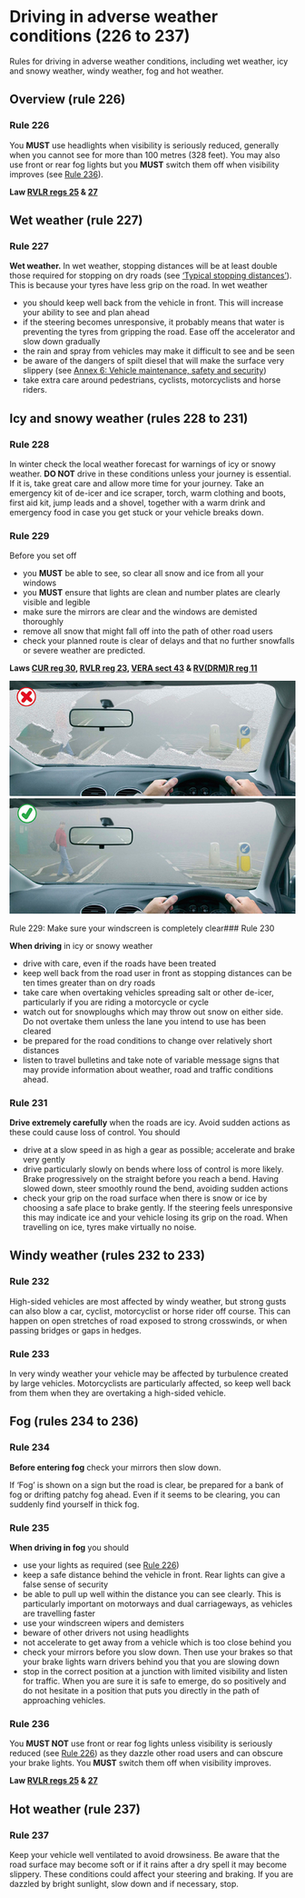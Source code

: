 Driving in adverse weather conditions (226 to 237)
==================================================

Rules for driving in adverse weather conditions, including wet weather, icy and snowy weather, windy weather, fog and hot weather.

Overview (rule 226)
-------------------

 

### Rule 226

You **MUST** use headlights when visibility is seriously reduced, generally when you cannot see for more than 100 metres (328 feet). You may also use front or rear fog lights but you **MUST** switch them off when visibility improves (see [Rule 236](#rule-236)).

**Law [RVLR regs 25](http://www.legislation.gov.uk/uksi/1989/1796/regulation/25/made) & [27](http://www.legislation.gov.uk/uksi/1989/1796/regulation/27/made)**

 

Wet weather (rule 227)
----------------------

 

### Rule 227

**Wet weather.** In wet weather, stopping distances will be at least double those required for stopping on dry roads (see [‘Typical stopping distances’](/pages/general-rules-techniques-and-advice-for-all-drivers-and-riders-103-to-158.md#rule-126)). This is because your tyres have less grip on the road. In wet weather

* you should keep well back from the vehicle in front. This will increase your ability to see and plan ahead
* if the steering becomes unresponsive, it probably means that water is preventing the tyres from gripping the road. Ease off the accelerator and slow down gradually
* the rain and spray from vehicles may make it difficult to see and be seen
* be aware of the dangers of spilt diesel that will make the surface very slippery (see [Annex 6: Vehicle maintenance, safety and security](/pages/annex-6-vehicle-maintenance-safety-and-security.md))
* take extra care around pedestrians, cyclists, motorcyclists and horse riders.

 

Icy and snowy weather (rules 228 to 231)
----------------------------------------

 

### Rule 228

In winter check the local weather forecast for warnings of icy or snowy weather. **DO NOT** drive in these conditions unless your journey is essential. If it is, take great care and allow more time for your journey. Take an emergency kit of de-icer and ice scraper, torch, warm clothing and boots, first aid kit, jump leads and a shovel, together with a warm drink and emergency food in case you get stuck or your vehicle breaks down.

### Rule 229

Before you set off

* you **MUST** be able to see, so clear all snow and ice from all your windows
* you **MUST** ensure that lights are clean and number plates are clearly visible and legible
* make sure the mirrors are clear and the windows are demisted thoroughly
* remove all snow that might fall off into the path of other road users
* check your planned route is clear of delays and that no further snowfalls or severe weather are predicted.

**Laws [CUR reg 30](http://www.legislation.gov.uk/uksi/1986/1078/regulation/30/made), [RVLR reg 23](http://www.legislation.gov.uk/uksi/1989/1796/regulation/23/made), [VERA sect 43](http://www.legislation.gov.uk/ukpga/1994/22/section/43) & [RV(DRM)R reg 11](http://www.legislation.gov.uk/uksi/2001/561/regulation/11/made)**

![Rule 229: Make sure your windscreen is completely clear](../images/the-highway-code-rule-229.jpg)

Rule 229: Make sure your windscreen is completely clear### Rule 230

**When driving** in icy or snowy weather

* drive with care, even if the roads have been treated
* keep well back from the road user in front as stopping distances can be ten times greater than on dry roads
* take care when overtaking vehicles spreading salt or other de-icer, particularly if you are riding a motorcycle or cycle
* watch out for snowploughs which may throw out snow on either side. Do not overtake them unless the lane you intend to use has been cleared
* be prepared for the road conditions to change over relatively short distances
* listen to travel bulletins and take note of variable message signs that may provide information about weather, road and traffic conditions ahead.

### Rule 231

**Drive extremely carefully** when the roads are icy. Avoid sudden actions as these could cause loss of control. You should

* drive at a slow speed in as high a gear as possible; accelerate and brake very gently
* drive particularly slowly on bends where loss of control is more likely. Brake progressively on the straight before you reach a bend. Having slowed down, steer smoothly round the bend, avoiding sudden actions
* check your grip on the road surface when there is snow or ice by choosing a safe place to brake gently. If the steering feels unresponsive this may indicate ice and your vehicle losing its grip on the road. When travelling on ice, tyres make virtually no noise.

 

Windy weather (rules 232 to 233)
--------------------------------

 

### Rule 232

High-sided vehicles are most affected by windy weather, but strong gusts can also blow a car, cyclist, motorcyclist or horse rider off course. This can happen on open stretches of road exposed to strong crosswinds, or when passing bridges or gaps in hedges.

### Rule 233

In very windy weather your vehicle may be affected by turbulence created by large vehicles. Motorcyclists are particularly affected, so keep well back from them when they are overtaking a high-sided vehicle.

 

Fog (rules 234 to 236)
----------------------

 

### Rule 234

**Before entering fog** check your mirrors then slow down.

If ‘Fog’ is shown on a sign but the road is clear, be prepared for a bank of fog or drifting patchy fog ahead. Even if it seems to be clearing, you can suddenly find yourself in thick fog.

### Rule 235

**When driving in fog** you should

* use your lights as required (see [Rule 226](#rule-226))
* keep a safe distance behind the vehicle in front. Rear lights can give a false sense of security
* be able to pull up well within the distance you can see clearly. This is particularly important on motorways and dual carriageways, as vehicles are travelling faster
* use your windscreen wipers and demisters
* beware of other drivers not using headlights
* not accelerate to get away from a vehicle which is too close behind you
* check your mirrors before you slow down. Then use your brakes so that your brake lights warn drivers behind you that you are slowing down
* stop in the correct position at a junction with limited visibility and listen for traffic. When you are sure it is safe to emerge, do so positively and do not hesitate in a position that puts you directly in the path of approaching vehicles.

### Rule 236

You **MUST NOT** use front or rear fog lights unless visibility is seriously reduced (see [Rule 226](#rule-226)) as they dazzle other road users and can obscure your brake lights. You **MUST** switch them off when visibility improves.

**Law [RVLR regs 25](http://www.legislation.gov.uk/uksi/1989/1796/regulation/25/made) & [27](http://www.legislation.gov.uk/uksi/1989/1796/regulation/27/made)**

 

Hot weather (rule 237)
----------------------

 

### Rule 237

Keep your vehicle well ventilated to avoid drowsiness. Be aware that the road surface may become soft or if it rains after a dry spell it may become slippery. These conditions could affect your steering and braking. If you are dazzled by bright sunlight, slow down and if necessary, stop.
